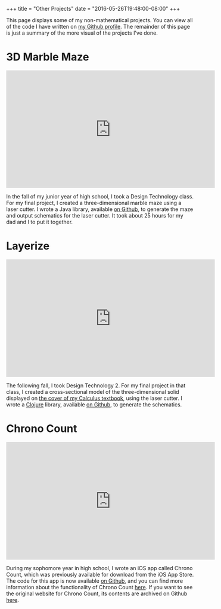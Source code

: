 +++
title = "Other Projects"
date = "2016-05-26T19:48:00-08:00"
+++

This page displays some of my non-mathematical projects. You can view
all of the code I have written on [my Github profile][github]. The
remainder of this page is just a summary of the more visual of the
projects I've done.

[github]: https://github.com/raxod502

# 3D Marble Maze

<iframe width="560" height="315" src="https://www.youtube.com/embed/4UkSArJKgSg" frameborder="0" allowfullscreen></iframe>

In the fall of my junior year of high school, I took a Design
Technology class. For my final project, I created a three-dimensional
marble maze using a laser cutter. I wrote a Java library,
available [on Github][mazegen], to generate the maze and output
schematics for the laser cutter. It took about 25 hours for my dad and
I to put it together.

[mazegen]: https://github.com/raxod502/MazeGen

# Layerize

<iframe width="560" height="315" src="https://www.youtube.com/embed/SpUkQ700BqQ" frameborder="0" allowfullscreen></iframe>

The following fall, I took Design Technology 2. For my final project
in that class, I created a cross-sectional model of the
three-dimensional solid displayed
on [the cover of my Calculus textbook][cover], using the laser cutter.
I wrote a [Clojure] library, available [on Github][layerize], to
generate the schematics.

[cover]: /LarsonCalculusOfASingleVariable10eCover.pdf
[clojure]: https://clojure.org/
[layerize]: https://github.com/raxod502/layerize

# Chrono Count

<iframe width="560" height="315" src="https://www.youtube.com/embed/rLe4SVMD9gw" frameborder="0" allowfullscreen></iframe>

During my sophomore year in high school, I wrote an iOS app called
Chrono Count, which was previously available for download from the iOS
App Store. The code for this app is now available [on Github][cc], and
you can find more information about the functionality of Chrono
Count [here][cc-details]. If you want to see the original website for
Chrono Count, its contents are archived on Github [here][cc-website].

[cc]: https://github.com/raxod502/chrono-count
[cc-details]: /ChronoCountDetails.pdf
[cc-website]: https://github.com/raxod502/chrono-count/tree/master/Site
